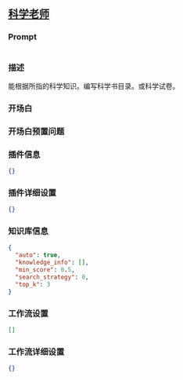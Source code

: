 
## [科学老师](https://www.coze.cn/store/bot/7338795731182157839)
### Prompt
```md

```
### 描述
能根据所指的科学知识。编写科学书目录。或科学试卷。
### 开场白

### 开场白预置问题

### 插件信息
```json
{}
```
### 插件详细设置
```json
{}
```
### 知识库信息
```json
{
  "auto": true,
  "knowledge_info": [],
  "min_score": 0.5,
  "search_strategy": 0,
  "top_k": 3
}
```
### 工作流设置
```json
[]
```
### 工作流详细设置
```json
{}
```
